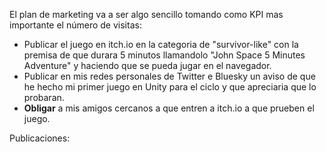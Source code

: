El plan de marketing va a ser algo sencillo tomando como KPI mas importante el número de visitas:
  - Publicar el juego en itch.io en la categoria de "survivor-like" con la premisa de que durara 5 minutos llamandolo "John Space 5 Minutes Adventure" y haciendo que se pueda jugar en el navegador.
  - Publicar en mis redes personales de Twitter e Bluesky un aviso de que he hecho mi primer juego en Unity para el ciclo y que apreciaria que lo probaran.
  - **Obligar** a mis amigos cercanos a que entren a itch.io a que prueben el juego.

Publicaciones:


